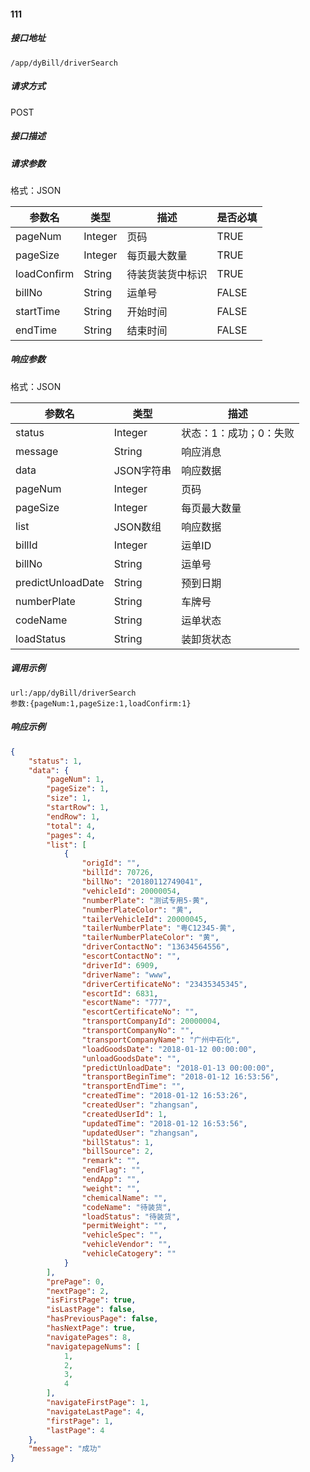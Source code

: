 #### 111

##### 接口地址

```
/app/dyBill/driverSearch
```

##### 请求方式

POST

##### 接口描述

##### 请求参数

格式：JSON

| 参数名 | 类型 | 描述 | 是否必填 |
| --- | --- | --- | --- |
| pageNum| Integer | 页码| TRUE |
| pageSize| Integer | 每页最大数量| TRUE |
| loadConfirm| String| 待装货装货中标识| TRUE |
| billNo| String| 运单号| FALSE|
| startTime| String| 开始时间| FALSE |
| endTime| String| 结束时间| FALSE|

##### 响应参数

格式：JSON

| 参数名 | 类型 | 描述 |
| --- | --- | --- |
| status| Integer | 状态：1：成功；0：失败 |
| message| String | 响应消息 |
| data| JSON字符串| 响应数据 |
| pageNum| Integer | 页码|
| pageSize| Integer | 每页最大数量|
| list| JSON数组| 响应数据|
| billId| Integer | 运单ID|
| billNo| String| 运单号|
| predictUnloadDate| String | 预到日期|
| numberPlate| String| 车牌号 |
| codeName| String| 运单状态 |
| loadStatus| String| 装卸货状态 |

##### 调用示例

```
url:/app/dyBill/driverSearch
参数:{pageNum:1,pageSize:1,loadConfirm:1}
```

##### 响应示例
``` json
{
    "status": 1,
    "data": {
        "pageNum": 1,
        "pageSize": 1,
        "size": 1,
        "startRow": 1,
        "endRow": 1,
        "total": 4,
        "pages": 4,
        "list": [
            {
                "origId": "",
                "billId": 70726,
                "billNo": "20180112749041",
                "vehicleId": 20000054,
                "numberPlate": "测试专用5-黄",
                "numberPlateColor": "黄",
                "tailerVehicleId": 20000045,
                "tailerNumberPlate": "粤C12345-黄",
                "tailerNumberPlateColor": "黄",
                "driverContactNo": "13634564556",
                "escortContactNo": "",
                "driverId": 6909,
                "driverName": "www",
                "driverCertificateNo": "23435345345",
                "escortId": 6831,
                "escortName": "777",
                "escortCertificateNo": "",
                "transportCompanyId": 20000004,
                "transportCompanyNo": "",
                "transportCompanyName": "广州中石化",
                "loadGoodsDate": "2018-01-12 00:00:00",
                "unloadGoodsDate": "",
                "predictUnloadDate": "2018-01-13 00:00:00",
                "transportBeginTime": "2018-01-12 16:53:56",
                "transportEndTime": "",
                "createdTime": "2018-01-12 16:53:26",
                "createdUser": "zhangsan",
                "createdUserId": 1,
                "updatedTime": "2018-01-12 16:53:56",
                "updatedUser": "zhangsan",
                "billStatus": 1,
                "billSource": 2,
                "remark": "",
                "endFlag": "",
                "endApp": "",
                "weight": "",
                "chemicalName": "",
                "codeName": "待装货",
                "loadStatus": "待装货",
                "permitWeight": "",
                "vehicleSpec": "",
                "vehicleVendor": "",
                "vehicleCatogery": ""
            }
        ],
        "prePage": 0,
        "nextPage": 2,
        "isFirstPage": true,
        "isLastPage": false,
        "hasPreviousPage": false,
        "hasNextPage": true,
        "navigatePages": 8,
        "navigatepageNums": [
            1,
            2,
            3,
            4
        ],
        "navigateFirstPage": 1,
        "navigateLastPage": 4,
        "firstPage": 1,
        "lastPage": 4
    },
    "message": "成功"
}
```
